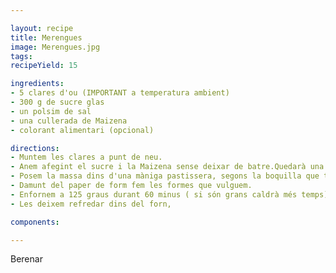 ```yaml
---

layout: recipe
title: Merengues
image: Merengues.jpg
tags: 
recipeYield: 15

ingredients:
- 5 clares d'ou (IMPORTANT a temperatura ambient)
- 300 g de sucre glas
- un polsim de sal
- una cullerada de Maizena
- colorant alimentari (opcional)

directions:
- Muntem les clares a punt de neu.
- Anem afegint el sucre i la Maizena sense deixar de batre.Quedarà una massa blanca i brillant.
- Posem la massa dins d'una màniga pastissera, segons la boquilla que triem farem les formes.
- Damunt del paper de form fem les formes que vulguem.
- Enfornem a 125 graus durant 60 minus ( si són grans caldrà més temps)
- Les deixem refredar dins del forn,

components:

---
```

Berenar
